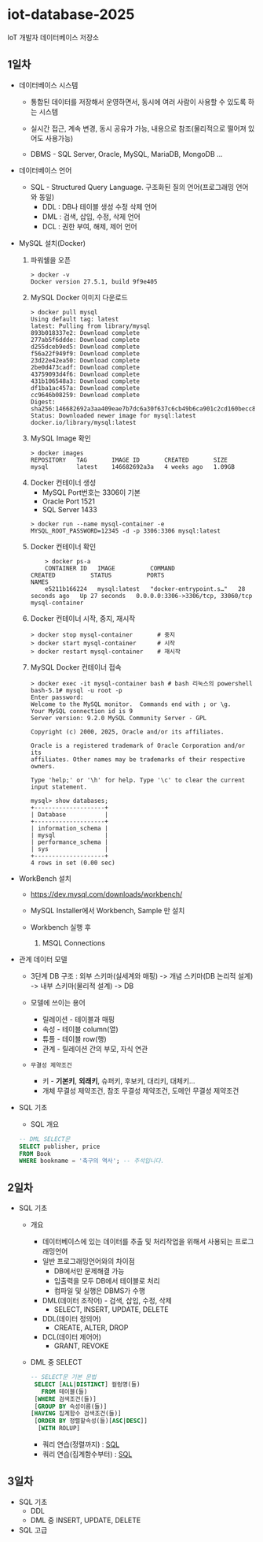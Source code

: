 # iot-database-2025
IoT 개발자 데이터베이스 저장소

## 1일차
- 데이터베이스 시스템
    - 통합된 데이터를 저장해서 운영하면서, 동시에 여러 사람이 사용할 수 있도록 하는 시스템
    - 실시간 접근, 계속 변경, 동시 공유가 가능, 내용으로 참조(물리적으로 떨어져 있어도 사용가능)

    - DBMS - SQL Server, Oracle, MySQL, MariaDB, MongoDB ...

- 데이터베이스 언어
    - SQL - Structured Query Language. 구조화된 질의 언어(프로그래밍 언어와 동일)
        - DDL : DB나 테이블 생성 수정 삭제 언어
        - DML : 검색, 삽입, 수정, 삭제 언어
        - DCL : 권한 부여, 해제, 제어 언어

- MySQL 설치(Docker)
    1. 파워쉘을 오픈
        ```shell
        > docker -v
        Docker version 27.5.1, build 9f9e405
        ```
    2. MySQL Docker 이미지 다운로드
        ```shell
        > docker pull mysql
        Using default tag: latest
        latest: Pulling from library/mysql
        893b018337e2: Download complete
        277ab5f6ddde: Download complete
        d255dceb9ed5: Download complete
        f56a22f949f9: Download complete
        23d22e42ea50: Download complete
        2be0d473cadf: Download complete
        43759093d4f6: Download complete
        431b106548a3: Download complete
        df1ba1ac457a: Download complete
        cc9646b08259: Download complete
        Digest: sha256:146682692a3aa409eae7b7dc6a30f637c6cb49b6ca901c2cd160becc81127d3b
        Status: Downloaded newer image for mysql:latest
        docker.io/library/mysql:latest
        ```
    3. MySQL Image 확인
        ```shell
        > docker images
        REPOSITORY   TAG       IMAGE ID       CREATED       SIZE
        mysql        latest    146682692a3a   4 weeks ago   1.09GB
        ```
    4. Docker 컨테이너 생성
        - MySQL Port번호는 3306이 기본
        - Oracle Port 1521
        - SQL Server 1433
        ```shell
        > docker run --name mysql-container -e MYSQL_ROOT_PASSWORD=12345 -d -p 3306:3306 mysql:latest
    5. Docker 컨테이너 확인
        ```shell
            > docker ps-a
            CONTAINER ID   IMAGE          COMMAND                   CREATED          STATUS          PORTS
        NAMES
            e5211b166224   mysql:latest   "docker-entrypoint.s…"   28 seconds ago   Up 27 seconds   0.0.0.0:3306->3306/tcp, 33060/tcp   mysql-container
        ```
    6. Docker 컨테이너 시작, 중지, 재시작
        ```shell
        > docker stop mysql-container       # 중지
        > docker start mysql-container      # 시작
        > docker restart mysql-container    # 재시작
        ```
    7. MySQL Docker 컨테이너 접속
        ```shell
        > docker exec -it mysql-container bash # bash 리눅스의 powershell
        bash-5.1# mysql -u root -p
        Enter password:
        Welcome to the MySQL monitor.  Commands end with ; or \g.
        Your MySQL connection id is 9
        Server version: 9.2.0 MySQL Community Server - GPL

        Copyright (c) 2000, 2025, Oracle and/or its affiliates.

        Oracle is a registered trademark of Oracle Corporation and/or its
        affiliates. Other names may be trademarks of their respective
        owners.

        Type 'help;' or '\h' for help. Type '\c' to clear the current input statement.

        mysql> show databases;
        +--------------------+
        | Database           |
        +--------------------+
        | information_schema |
        | mysql              |
        | performance_schema |
        | sys                |
        +--------------------+
        4 rows in set (0.00 sec)
        ```

- WorkBench 설치
    - https://dev.mysql.com/downloads/workbench/
    - MySQL Installer에서 Workbench, Sample 만 설치

    - Workbench 실행 후
        1. MSQL Connections 

- 관계 데이터 모델
    - 3단계 DB 구조 : 외부 스키마(실세계와 매핑) -> 개념 스키마(DB 논리적 설계) -> 내부 스키마(물리적 설계) -> DB
    - 모델에 쓰이는 용어
        - 릴레이션 - 테이블과 매핑
        - 속성 - 테이블 column(열)
        - 튜플 - 테이블 row(행)
        - 관계 - 릴레이션 간의 부모, 자식 연관

    - `무결성 제약조건`
        - 키 - **기본키**, **외래키**, 슈퍼키, 후보키, 대리키, 대체키...
        - 개체 무결성 제약조건, 참조 무결성 제약조건, 도메인 무결성 제약조건

- SQL 기초
    - SQL 개요

    ```sql
    -- DML SELECT문
    SELECT publisher, price
	FROM Book
    WHERE bookname = '축구의 역사'; -- 주석입니다.
    ```

## 2일차
- SQL 기초
    - 개요
        - 데이터베이스에 있는 데이터를 추출 및 처리작업을 위해서 사용되는 프로그래밍언어
        - 일반 프로그래밍언어와의 차이점
            - DB에서만 문제해결 가능
            - 입출력을 모두 DB에서 테이블로 처리
            - 컴파일 및 실행은 DBMS가 수행
        - DML(데이터 조작어) - 검색, 삽입, 수정, 삭제
            - SELECT, INSERT, UPDATE, DELETE
        - DDL(데이터 정의어)
            - CREATE, ALTER, DROP
        - DCL(데이터 제어어) 
            - GRANT, REVOKE
    
    - DML 중 SELECT

        ```sql
        -- SELECT문 기본 문법
         SELECT [ALL|DISTINCT] 컬럼명(들)
           FROM 테이블(들)
         [WHERE 검색조건(들)]
         [GROUP BY 속성이름(들)]
        [HAVING 집계함수 검색조건(들)]
         [ORDER BY 정렬할속성(들)[ASC|DESC]]
          [WITH ROLUP]
        ```

        - 쿼리 연습(정렬까지) : [SQL](./day02/da02_select쿼리연습.sql)
        - 쿼리 연습(집계함수부터) : [SQL](./day02/db03_select집계함수부터.sql)

## 3일차
- SQL 기초
    - DDL
    - DML 중 INSERT, UPDATE, DELETE
- SQL 고급